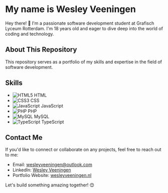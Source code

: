 # My name is Wesley Veeningen

Hey there! 👋 I'm a passionate software development student at Grafisch Lyceum Rotterdam. I'm 18 years old and eager to dive deep into the world of coding and technology.

## About This Repository

This repository serves as a portfolio of my skills and expertise in the field of software development.

## Skills

- ![HTML5](https://img.shields.io/badge/HTML5-E34F26?logo=html5&logoColor=white&style=for-the-badge) HTML
- ![CSS3](https://img.shields.io/badge/CSS3-1572B6?logo=css3&logoColor=white&style=for-the-badge) CSS
- ![JavaScript](https://img.shields.io/badge/JavaScript-F7DF1E?logo=javascript&logoColor=black&style=for-the-badge) JavaScript
- ![PHP](https://img.shields.io/badge/PHP-777BB4?logo=php&logoColor=white&style=for-the-badge) PHP
- ![MySQL](https://img.shields.io/badge/MySQL-4479A1?logo=mysql&logoColor=white&style=for-the-badge) MySQL
- ![TypeScript](https://img.shields.io/badge/TypeScript-3178C6?logo=typescript&logoColor=white&style=for-the-badge) TypeScript

## Contact Me

If you'd like to connect or collaborate on any projects, feel free to reach out to me:

- Email: [wesleyveeningen@outlook.com](mailto:wesleyveeningen@outlook.com)
- LinkedIn: [Wesley Veeningen](https://www.linkedin.com/in/wesley-veeningen/)
- Portfolio Website: [wesleyveeningen.nl]([https://wesleyveeningen.nl/](https://portfolio.wesleyveeningen.online/]))

Let's build something amazing together! 😊
